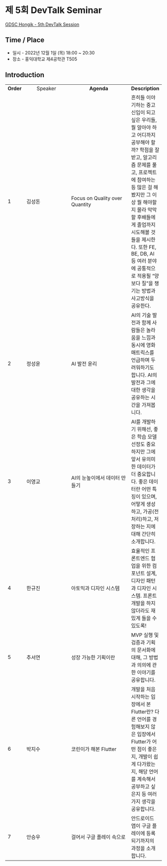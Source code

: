 # 제 5회 DevTalk Seminar

[GDSC Hongik - 5th DevTalk Session]()

## Time / Place

- 일시 - 2022년 12월 1일 (목) 18:00 ~ 20:30
- 장소 - 홍익대학교 제4공학관 T505

## Introduction

<table>
    <tr align="center">
        <td><B>Order</B></td>
        <td width = "170"<B>Speaker</B></td>
        <td width = "250"><B>Agenda</B></td>
        <td><B>Description</B></td>
    </tr>
    <tr>
        <td>1</td>
        <td>김성돈</td>
        <td>Focus on Quality over Quantity</td>
        <td>흔히들 이야기하는 중고 신입이 되고 싶은 우리들, 뭘 알아야 하고 어디까지 공부해야 할까? 학점을 잘 받고, 알고리즘 문제를 풀고, 프로젝트에 참여하는 등 많은 걸 해봤지만 그 이상 뭘 해야할지 몰라 막막할 후배들에게 졸업까지 시도해볼 것들을 제시한다. 또한 FE, BE, DB, AI 등 여러 분야에 공통적으로 적용될 “양보다 질”을 챙기는 방법과 사고방식을 공유한다.</td>
    </tr>
    <tr>
        <td>2</td>
        <td>정성윤</td>
        <td>AI 발전 윤리</td>
        <td>AI의 기술 발전과 함께 사람들은 놀라움을 느낌과 동시에 영화 매트릭스를 언급하며 두려워하기도 합니다. AI의 발전과 그에 대한 생각을 공유하는 시간을 가져봅니다.</td>
    </tr>
    <tr>
        <td>3</td>
        <td>이영교</td>
        <td>AI의 눈높이에서 데이터 만들기</td>
        <td>AI를 개발하기 위해선, 좋은 학습 모델 선정도 중요하지만 그에 앞서 유의미한 데이터가 더 중요합니다. 좋은 데이터란 어떤 특징이 있으며, 어떻게 생성하고, 가공(전처리)하고, 저장하는 지에 대해 간단히 소개합니다.</td>
    </tr>
    <tr>
        <td>4</td>
        <td>한규진</td>
        <td>아토믹과 디자인 시스템</td>
        <td>효율적인 프론트엔드 협업을 위한 컴포넌트 설계, 디자인 패턴과 디자인 시스템. 프론트 개발을 하지 않더라도 재밌게 들을 수 있도록!</td>
    </tr>
    <tr>
        <td>5</td>
        <td>추서연</td>
        <td>성장 가능한 기획이란</td>
        <td>MVP 실행 및 검증과 기획의 문서화에 대해, 그 방법과 의의에 관한 이야기를 공유합니다.</td>
    </tr>
    <tr>
        <td>6</td>
        <td>박지수</td>
        <td>코린이가 해본 Flutter</td>
        <td>개발을 처음 시작하는 입장에서 본 Flutter란? 다른 언어를 경험해보지 않은 입장에서 Flutter가 어떤 점이 좋은지, 개발이 쉽게 다가왔는지, 해당 언어를 계속해서 공부하고 싶은지 등 여러 가지 생각을 공유합니다.</td>
    </tr>
    <tr>
        <td>7</td>
        <td>안승우</td>
        <td>걸어서 구글 플레이 속으로</td>
        <td>안드로이드 앱이 구글 플레이에 등록되기까지의 과정을 소개합니다.</td>
    </tr>
</table>
